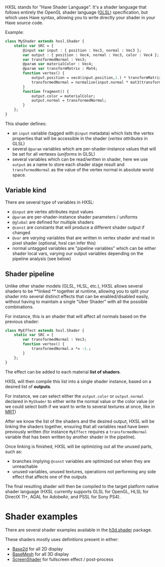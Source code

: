 HXSL stands for "Haxe Shader Language".
It's a shader language that follows entirely the OpenGL shader language ([GLSL](https://en.wikipedia.org/wiki/OpenGL_Shading_Language)) specification, but which uses Haxe syntax, allowing you to write directly your shader in your Haxe source code.

Example:

```haxe
class MyShader extends hxsl.Shader {
    static var SRC = {
        @input var input : { position : Vec3, normal : Vec3 };
        var output : { position : Vec4, normal : Vec3, color : Vec4 };
        var transformedNormal : Vec3;
        @param var materialColor : Vec4;
        @param var transformMatrix : Mat4;
        function vertex() {
            output.position = vec4(input.position,1.) * transformMatrix;
            transformedNormal = normalize(input.normal * mat3(transformMatrix));
        }
        function fragment() {
            output.color = materialColor;
            output.normal = transformedNormal;
        }
    };
}
```

This shader defines:
* an `input` variable (tagged with `@input` metadata) which lists the vertex properties that will be accessible in the shader (_vertex attributes_ in GLSL)
* several `@param` variables which are per-shader-instance values that will be set for all vertexes (_uniforms_ in GLSL)
* several variables which can be read/written in shader, here we use `output` as a name to store each shader stage result and `transformedNormal` as the value of the vertex normal in absolute world space.

## Variable kind

There are several type of variables in HXSL:

- `@input` are vertex attributes input values
- `@param` are per-shader-instance shader parameters / uniforms
- `@global` are defined for multiple shaders
- `@const` are constants that will produce a different shader output if changed
- `@var` are _varying_ variables that are written in vertex shader and read in pixel shader (optional, hxsl can infer this)
- normal untagged variables are "pipeline variables" which can be either shader local vars, varying our output variables depending on the pipeline analysis (see below)

## Shader pipeline

Unlike other shader models (GLSL, HLSL, etc.), HXSL allows several shaders to be **linked ** together at runtime, allowing you to split your shader into several distinct effects that can be enabled/disabled easily, without having to maintain a single "Uber Shader" with all the possible combinations.

For instance, this is an shader that will affect all normals based on the previous shader:

```haxe
class MyEffect extends hxsl.Shader {
    static var SRC = {
        var transformedNormal : Vec3;
        function vertex() {
            transformedNormal.x *= -1.;
        }
    };
}
```

The effect can be added to each material **list of shaders**. 

HXSL will then compile this list into a single shader instance, based on a desired list of **outputs**. 

For instance, we can select either the `output.color` or `output.normal` declared in `MyShader` to either write the normal value or the color value (or we could select both if we want to write to several textures at once, like in [MRT](https://en.wikipedia.org/wiki/Multiple_Render_Targets))

After we know the list of the shaders and the desired output, HXSL will be linking the shaders together, ensuring that all variables read have been previously written (for instance `MyEffect` requires a `transformedNormal` variable that has been written by another shader in the pipeline).

Once linking is finished, HXSL will be optimizing out all the unused parts, such as:

* branches implying `@const` variables are optimized out when they are unreachable
* unused variables, unused textures, operations not performing any side effect that affects one of the outputs

The final resulting shader will then be compiled to the target platform native shader language (HXSL currently supports GLSL for OpenGL, HLSL for DirectX 11+, AGAL for AdobeAir, and PSSL for Sony PS4).

# Shader examples

There are several shader examples available in the [h3d.shader](https://github.com/HeapsIO/heaps/tree/master/h3d/shader) package.

These shaders mostly uses definitions present in either:
* [Base2d](https://github.com/HeapsIO/heaps/blob/master/h3d/shader/Base2d.hx) for all 2D display
* [BaseMesh](https://github.com/HeapsIO/heaps/blob/master/h3d/shader/BaseMesh.hx) for all 3D display
* [ScreenShader](https://github.com/HeapsIO/heaps/blob/master/h3d/shader/ScreenShader.hx) for fullscreen effect / post-process



 